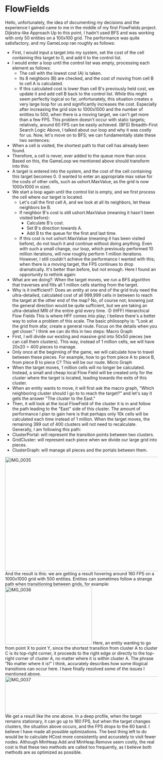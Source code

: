 # FlowFields

Hello, unfortunately, the idea of documenting my decisions and the experience I gained came to me in the middle of my first FlowFields project.
Dijkstra-like Approach
Up to this point, I hadn't used BFS and was working with only 50 entities on a 100x100 grid. The performance was quite satisfactory, and my GameLoop ran roughly as follows:
 * First, I would input a target into my system, set the cost of the cell containing this target to 0, and add it to the control list.
 * I would enter a loop until the control list was empty, processing each element as follows:
   * The cell with the lowest cost (A) is taken.
   * Its 8 neighbors (B) are checked, and the cost of moving from cell B to cell A is calculated.
   * If this calculated cost is lower than cell B's previously held cost, we update it and add cell B back to the control list.
While this might seem perfectly logical so far, unfortunately, this situation creates a very large loop for us and significantly increases the cost. Especially after increasing the grid size to 1000x1000 and the number of entities to 500, when there is a moving target, we can't get more than a few FPS. This problem doesn't occur with static targets; relatively, around 60 FPS can be easily achieved.
(BFS) Breadth-First Search Logic
Above, I talked about our loop and why it was costly for us. Now, let's move on to BFS; we can fundamentally state these two sentences:
 * When a cell is visited, the shortest path to that cell has already been found.
 * Therefore, a cell is never, ever added to the queue more than once.
Based on this, the GameLoop we mentioned above should transform into this:
 * A target is entered into the system, and the cost of the cell containing this target becomes 0. (I wanted to enter an appropriate max value for the costs of other cells, such as ushort.MaxValue, as the grid is now 1000x1000 in size).
 * We start a loop again until the control list is empty, and we first process the cell where our target is located.
   * Let's call the first cell A, and we look at all its neighbors, let these neighbors be B.
   * If neighbor B's cost is still ushort.MaxValue (meaning it hasn't been visited before):
     * Calculate B's cost.
     * Set B's direction towards A.
     * Add B to the queue for the first and last time.
   * If this cost is not ushort.MaxValue (meaning it has been visited before), do not touch it and continue without doing anything.
Even with such a small change, our loop, which previously performed 10 million iterations, will now roughly perform 1 million iterations.
However, I still couldn't achieve the performance I wanted with this; when there is a moving target, the FPS continues to drop dramatically. It's better than before, but not enough.
Here I found an opportunity to rethink again:
 * What are we doing?: When the target moves, we run a BFS algorithm that traverses and fills all 1 million cells starting from the target.
 * Why is it inefficient?: Does an entity at one end of the grid truly need the ultra-detailed, calculated cost of all 999,999 cells in between to reach the target at the other end of the map? No, of course not; knowing just the general direction would be quite sufficient, but we are taking an ultra-detailed MRI of the entire grid every time. :D
(HFF) Hierarchical Flow Fields
This is where HFF comes into play; I believe there's a better way to solve a problem of this scale.
The basic philosophy is: "Look at the grid from afar, create a general route. Focus on the details when you get closer."
I think we can do this in two steps:
Macro Graph
 * First, I will divide our existing and massive grid into 50x50 pieces (we can call them clusters). This way, instead of 1 million cells, we will have 20x20 = 400 pieces to manage.
 * Only once at the beginning of the game, we will calculate how to travel between these pieces. For example, how to go from piece A to piece B, from piece B to piece C? This will be our route.
Micro Graph
 * When the target moves, 1 million cells will no longer be calculated. Instead, a small and cheap local Flow Field will be created only for the cluster where the target is located, leading towards the exits of this cluster.
 * When an entity wants to move, it will first ask the macro graph, "Which neighboring cluster should I go to to reach the target?" and let's say it gets the answer "The cluster to the East."
 * Then, it will look at the local FlowField of the cluster it is in and follow the path leading to the "East" side of this cluster.
The amount of performance I plan to gain here is that perhaps only 10k cells will be calculated each time instead of 1 million. When the target moves, the remaining 399 out of 400 clusters will not need to recalculate.
Generally, I am following this path:
 * ClusterPortal: will represent the transition points between two clusters.
 * GridCluster: will represent each piece when we divide our large grid into pieces.
 * ClusterGraph: will manage all pieces and the portals between them.
<img width="968" height="376" alt="IMG_0035" src="https://github.com/user-attachments/assets/138b6cf7-53bd-4341-ac80-184e02ca0694" />
And the result is this: we are getting a result hovering around 160 FPS on a 1000x1000 grid with 500 entities. Entities can sometimes follow a strange path when transitioning between grids, for example:
<img width="286" height="191" alt="IMG_0036" src="https://github.com/user-attachments/assets/acbc3a53-b39d-4cb9-a2f0-dfdf675c3515" />
Here, an entity wanting to go from point X to point Y, since the shortest transition from cluster A to cluster C is its top-right corner, it proceeds to the right edge or directly to the top-right corner of cluster A, no matter where it is within cluster A. The phrase "No matter where it is!" I think, accurately describes how some illogical transitions can occur here.
I have finally resolved some of the issues I mentioned above.
<img width="1396" height="122" alt="IMG_0037" src="https://github.com/user-attachments/assets/e1287959-3a3b-4fd5-b416-7fe7b23dd00f" />
We get a result like the one above. In a deep profile, when the target remains stationary, it can go up to 160 FPS, but when the target changes clusters, the situation above occurs, and the FPS drops to the 60 band. I believe I have made all possible optimizations. The best thing left to do would be to calculate HCost more consistently and accurately to visit fewer nodes. Although MinHeap.Add and MinHeap.Remove seem costly, the real cost is that these two methods are called too frequently, as I believe both methods are as optimized as possible.

